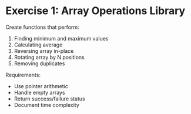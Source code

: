 # Exercise 1: Array Operations Library

Create functions that perform:
1. Finding minimum and maximum values
2. Calculating average
3. Reversing array in-place
4. Rotating array by N positions
5. Removing duplicates

Requirements:
- Use pointer arithmetic
- Handle empty arrays
- Return success/failure status
- Document time complexity 